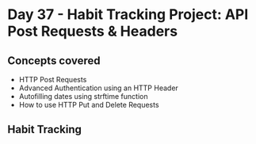 # Day 37 - Habit Tracking Project: API Post Requests & Headers
## Concepts covered
- HTTP Post Requests
- Advanced Authentication using an HTTP Header
- Autofilling dates using strftime function
- How to use HTTP Put and Delete Requests
## Habit Tracking